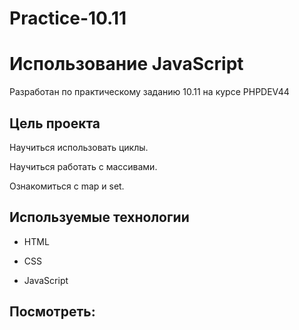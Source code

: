 # Practice-10.11
# Использование JavaScript 

Разработан по практическому заданию 10.11 на курсе PHPDEV44

## Цель проекта

Научиться использовать циклы.

Научиться работать с массивами. 

Ознакомиться с map и set.

## Используемые технологии

* HTML

* CSS

* JavaScript 

## Посмотреть:
